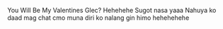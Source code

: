 You Will Be My Valentines Glec?
Hehehehe
Sugot nasa yaaa
Nahuya ko daad mag chat cmo
muna diri ko nalang gin himo
hehehehehe
